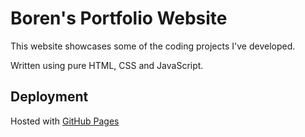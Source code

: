 # Boren's Portfolio Website

This website showcases some of the coding projects I've developed.

Written using pure HTML, CSS and JavaScript.

## Deployment

Hosted with [GitHub Pages](https://pages.github.com/)
